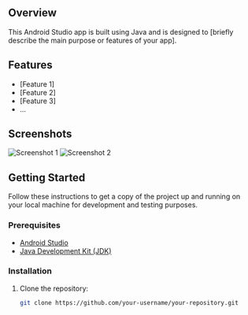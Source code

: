 ## Overview

This Android Studio app is built using Java and is designed to [briefly describe the main purpose or features of your app].

## Features

- [Feature 1]
- [Feature 2]
- [Feature 3]
- ...

## Screenshots

![Screenshot 1](home_screen.png)
![Screenshot 2](screenshots/screenshot2.png)
<!-- Add more screenshots as needed -->

## Getting Started

Follow these instructions to get a copy of the project up and running on your local machine for development and testing purposes.

### Prerequisites

- [Android Studio](https://developer.android.com/studio)
- [Java Development Kit (JDK)](https://www.oracle.com/java/technologies/javase-downloads.html)

### Installation

1. Clone the repository:

   ```bash
   git clone https://github.com/your-username/your-repository.git
